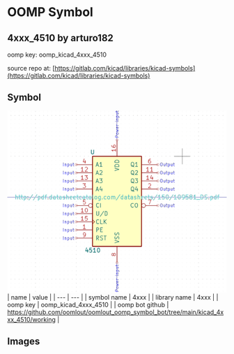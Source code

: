# OOMP Symbol  
## 4xxx_4510  by arturo182  
  
oomp key: oomp_kicad_4xxx_4510  
  
source repo at: [https://gitlab.com/kicad/libraries/kicad-symbols](https://gitlab.com/kicad/libraries/kicad-symbols)  
## Symbol  
  
[![working.png](working_600.png)](working.png)  
| name | value | 
| --- | --- | 
| symbol name | 4xxx | 
| library name | 4xxx | 
| oomp key | oomp_kicad_4xxx_4510 | 
| oomp bot github | https://github.com/oomlout/oomlout_oomp_symbol_bot/tree/main/kicad_4xxx_4510/working | 
## Images  

